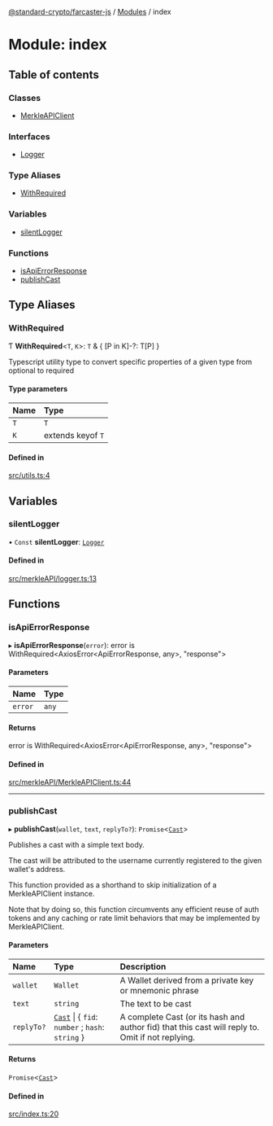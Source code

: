 [@standard-crypto/farcaster-js](../README.md) / [Modules](../modules.md) / index

# Module: index

## Table of contents

### Classes

- [MerkleAPIClient](../classes/index.MerkleAPIClient.md)

### Interfaces

- [Logger](../interfaces/index.Logger.md)

### Type Aliases

- [WithRequired](index.md#withrequired)

### Variables

- [silentLogger](index.md#silentlogger)

### Functions

- [isApiErrorResponse](index.md#isapierrorresponse)
- [publishCast](index.md#publishcast)

## Type Aliases

### WithRequired

Ƭ **WithRequired**<`T`, `K`\>: `T` & { [P in K]-?: T[P] }

Typescript utility type to convert specific properties of a given type from optional to required

#### Type parameters

| Name | Type |
| :------ | :------ |
| `T` | `T` |
| `K` | extends keyof `T` |

#### Defined in

[src/utils.ts:4](https://github.com/standard-crypto/farcaster-js/blob/main/src/utils.ts#L4)

## Variables

### silentLogger

• `Const` **silentLogger**: [`Logger`](../interfaces/index.Logger.md)

#### Defined in

[src/merkleAPI/logger.ts:13](https://github.com/standard-crypto/farcaster-js/blob/main/src/merkleAPI/logger.ts#L13)

## Functions

### isApiErrorResponse

▸ **isApiErrorResponse**(`error`): error is WithRequired<AxiosError<ApiErrorResponse, any\>, "response"\>

#### Parameters

| Name | Type |
| :------ | :------ |
| `error` | `any` |

#### Returns

error is WithRequired<AxiosError<ApiErrorResponse, any\>, "response"\>

#### Defined in

[src/merkleAPI/MerkleAPIClient.ts:44](https://github.com/standard-crypto/farcaster-js/blob/main/src/merkleAPI/MerkleAPIClient.ts#L44)

___

### publishCast

▸ **publishCast**(`wallet`, `text`, `replyTo?`): `Promise`<[`Cast`](../interfaces/merkleAPI_swagger.Cast.md)\>

Publishes a cast with a simple text body.

The cast will be attributed to the username currently registered
to the given wallet's address.

This function provided as a shorthand to skip initialization of a MerkleAPIClient instance.

Note that by doing so, this function circumvents any efficient reuse of auth tokens and any
caching or rate limit behaviors that may be implemented by MerkleAPIClient.

#### Parameters

| Name | Type | Description |
| :------ | :------ | :------ |
| `wallet` | `Wallet` | A Wallet derived from a private key or mnemonic phrase |
| `text` | `string` | The text to be cast |
| `replyTo?` | [`Cast`](../interfaces/merkleAPI_swagger.Cast.md) \| { `fid`: `number` ; `hash`: `string`  } | A complete Cast (or its hash and author fid) that this cast will reply to. Omit if not replying. |

#### Returns

`Promise`<[`Cast`](../interfaces/merkleAPI_swagger.Cast.md)\>

#### Defined in

[src/index.ts:20](https://github.com/standard-crypto/farcaster-js/blob/main/src/index.ts#L20)
